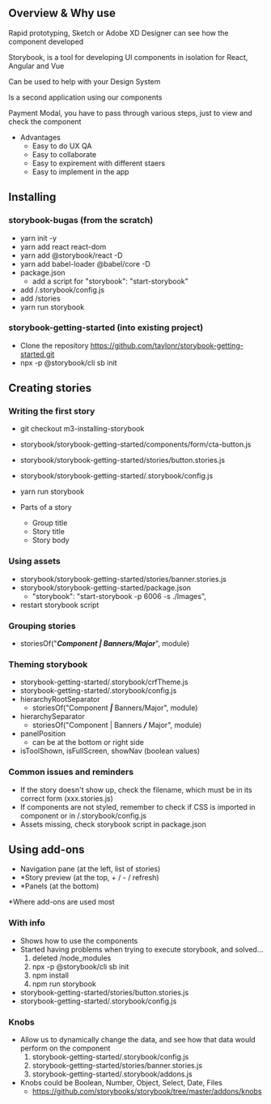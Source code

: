 ## Overview & Why use

Rapid prototyping, Sketch or Adobe XD
Designer can see how the component developed

Storybook, is a tool for developing UI components in isolation for React, Angular and Vue

Can be used to help with your Design System

Is a second application using our components

Payment Modal, you have to pass through various steps, just to view and check the component

- Advantages
    - Easy to do UX QA
    - Easy to collaborate
    - Easy to expirement with different staers
    - Easy to implement in the app

## Installing

### storybook-bugas (from the scratch)

- yarn init -y
- yarn add react react-dom
- yarn add @storybook/react -D
- yarn add babel-loader @babel/core -D
- package.json
    - add a script for "storybook": "start-storybook"
- add /.storybook/config.js
- add /stories
- yarn run storybook

### storybook-getting-started (into existing project)

- Clone the repository https://github.com/taylonr/storybook-getting-started.git
- npx -p @storybook/cli sb init

## Creating stories

### Writing the first story

- git checkout m3-installing-storybook
- storybook/storybook-getting-started/components/form/cta-button.js
- storybook/storybook-getting-started/stories/button.stories.js
- storybook/storybook-getting-started/.storybook/config.js
- yarn run storybook

- Parts of a story
    - Group title
    - Story title
    - Story body

### Using assets

- storybook/storybook-getting-started/stories/banner.stories.js
- storybook/storybook-getting-started/package.json
    - "storybook": "start-storybook -p 6006 -s ./Images",
- restart storybook script

### Grouping stories

- storiesOf("***Component | Banners/Major***", module)

### Theming storybook

- storybook-getting-started/.storybook/crfTheme.js
- storybook-getting-started/.storybook/config.js
- hierarchyRootSeparator
    - storiesOf("Component ***|*** Banners/Major", module)
- hierarchySeparator
    - storiesOf("Component | Banners ***/*** Major", module)
- panelPosition
    - can be at the bottom or right side
- isToolShown, isFullScreen, showNav (boolean values)

### Common issues and reminders

- If the story doesn't show up, check the filename, which must be in its correct form (xxx.stories.js)
- If components are not styled, remember to check if CSS is imported in component or in /.storybook/config.js
- Assets missing, check storybook script in package.json

## Using add-ons

- Navigation pane (at the left, list of stories)
- *Story preview (at the top, + / - / refresh)
- *Panels (at the bottom)

\*Where add-ons are used most

### With info

- Shows how to use the components
- Started having problems when trying to execute storybook, and solved...
    1. deleted /node_modules
    2. npx -p @storybook/cli sb init
    3. npm install
    4. npm run storybook
- storybook-getting-started/stories/button.stories.js
- storybook-getting-started/.storybook/config.js

### Knobs

- Allow us to dynamically change the data, and see how that data would perform on the component
    1. storybook-getting-started/.storybook/config.js
    2. storybook-getting-started/stories/banner.stories.js
    3. storybook-getting-started/.storybook/addons.js
- Knobs could be Boolean, Number, Object, Select, Date, Files
    - https://github.com/storybooks/storybook/tree/master/addons/knobs